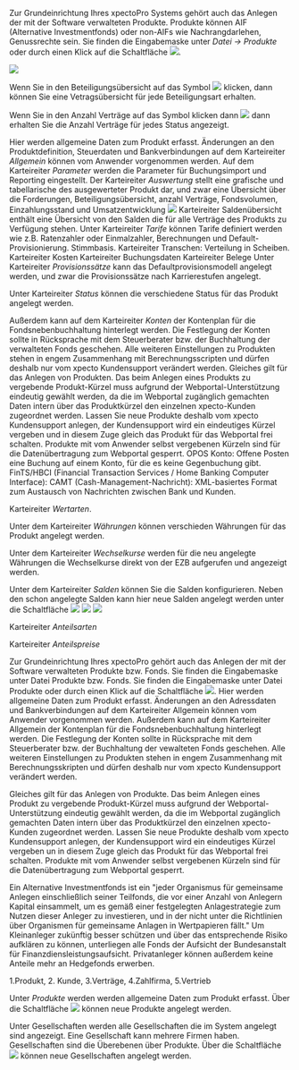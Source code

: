 Zur Grundeinrichtung Ihres xpectoPro Systems gehört auch das Anlegen der mit der Software verwalteten Produkte. 
Produkte können  AIF (Alternative Investmentfonds) oder non-AIFs wie Nachrangdarlehen, Genussrechte sein. 
Sie finden die Eingabemaske unter *Datei → Produkte* oder durch einen Klick auf die Schaltfläche ![](http://xpecto.github.io/docs/img/img_1425984359021.png).

![](http://xpecto.github.io/docs/img/img_1425985199858.png)

Wenn Sie in den Beteiligungsübersicht auf das Symbol
![](http://xpecto.github.io/docs/img/img_1432642464823.png) klicken, dann können Sie eine Vetragsübersicht für jede Beteiligungsart erhalten.

Wenn Sie in den Anzahl Verträge auf das Symbol klicken dann ![](http://xpecto.github.io/docs/img/img_1432642464823.png) dann erhalten Sie die Anzahl Verträge für jedes Status angezeigt.

Hier werden allgemeine Daten zum Produkt erfasst. 
Änderungen an den Produktdefinition, Steuerdaten und Bankverbindungen auf dem Karteireiter *Allgemein* können vom Anwender vorgenommen werden. 
Auf dem Karteireiter *Parameter* werden die Parameter für Buchungsimport und Reporting eingestellt.
Der Karteireiter *Auswertung* stellt eine grafische und tabellarische des ausgewerteter Produkt dar, und zwar eine Übersicht über die Forderungen, Beteiligungsübersicht, anzahl Verträge, Fondsvolumen, Einzahlungsstand und Umsatzentwicklung
![](http://xpecto.github.io/docs/img/img_1432642241442.png)
Karteireiter Saldenübersicht enthält eine Übersicht von den Salden die für alle Verträge des Produkts zu Verfügung stehen. 
Unter Karteireiter *Tarife* können Tarife definiert werden wie z.B. Ratenzahler oder Einmalzahler, Berechnungen und Default-Provisionierung. Stimmbasis.
Karteireiter Transchen: Verteilung in Scheiben.
Karteireiter Kosten
Karteireiter Buchungsdaten
Karteireiter Belege
Unter Karteireiter *Provisionssätze* kann das Defaultprovisionsmodell angelegt werden, und zwar die Provisionssätze nach Karrierestufen  angelegt.

Unter Karteireiter *Status* können die verschiedene Status für das Produkt angelegt werden.

Außerdem kann auf dem Karteireiter *Konten* der Kontenplan für die Fondsnebenbuchhaltung hinterlegt werden. Die Festlegung der Konten sollte in Rücksprache mit dem Steuerberater bzw. der Buchhaltung der verwalteten Fonds geschehen. Alle weiteren Einstellungen zu Produkten stehen in engem Zusammenhang mit Berechnungsscripten und dürfen deshalb nur vom xpecto Kundensupport verändert werden. Gleiches gilt für das Anlegen von Produkten. Das beim Anlegen eines Produkts zu vergebende Produkt-Kürzel muss aufgrund der Webportal-Unterstützung eindeutig gewählt werden, da die im Webportal zugänglich gemachten Daten intern über das Produktkürzel den einzelnen xpecto-Kunden zugeordnet werden. Lassen Sie neue Produkte deshalb vom xpecto Kundensupport anlegen, der Kundensupport wird ein eindeutiges Kürzel vergeben und in diesem Zuge gleich das Produkt für das Webportal frei schalten. Produkte mit vom Anwender selbst vergebenen Kürzeln sind für die Datenübertragung zum Webportal gesperrt. 
OPOS Konto: Offene Posten eine Buchung auf einem Konto, für die es keine Gegenbuchung gibt.
FinTS/HBCI (Financial Transaction Services / Home Banking Computer Interface): 
CAMT (Cash-Management-Nachricht): XML-basiertes Format zum Austausch von Nachrichten zwischen Bank und Kunden.

Karteireiter *Wertarten*.

Unter dem Karteireiter *Währungen* können verschieden Währungen für das Produkt angelegt werden.


Unter dem Karteireiter *Wechselkurse* werden für die neu angelegte Währungen die Wechselkurse direkt von der EZB aufgerufen und angezeigt werden.

Unter dem Karteireiter *Salden* können Sie die Salden konfigurieren. Neben den schon angelegte Salden kann hier neue Salden angelegt werden unter die Schaltfläche ![](http://xpecto.github.io/docs/img/img_1426517966548.png) ![](http://xpecto.github.io/docs/img/img_1426518057250.png) 
![](http://xpecto.github.io/docs/img/img_1426518083903.png)

Karteireiter *Anteilsarten*

Karteireiter *Anteilspreise*



Zur Grundeinrichtung Ihres xpectoPro gehört auch das Anlegen der mit der Software verwalteten Produkte bzw. Fonds. Sie finden die Eingabemaske unter Datei Produkte bzw. Fonds. Sie finden die Eingabemaske unter Datei Produkte oder durch einen Klick auf die Schaltfläche ![](http://xpecto.github.io/docs/img/img_1424874256918.png).
Hier werden allgemeine Daten zum Produkt erfasst. Änderungen an den Adressdaten und Bankverbindungen auf dem Karteireiter Allgemein können vom Anwender vorgenommen werden.
Außerdem kann auf dem Karteireiter Allgemein der Kontenplan für die Fondsnebenbuchhaltung hinterlegt werden. Die Festlegung der Konten sollte in Rücksprache mit dem Steuerberater bzw. der Buchhaltung der vewalteten Fonds geschehen. Alle weiteren Einstellungen zu Produkten stehen in engem Zusammenhang mit Berechnungsskripten und dürfen deshalb nur vom xpecto Kundensupport verändert werden. 

Gleiches gilt für das Anlegen von Produkte. Das beim Anlegen eines Produkt zu vergebende Produkt-Kürzel muss aufgrund der Webportal-Unterstützung eindeutig gewählt werden, da die im Webportal zugänglich gemachten Daten intern über das Produktkürzel den einzelnen xpecto-Kunden zugeordnet werden. Lassen Sie neue Produkte deshalb vom xpecto Kundensupport anlegen, der Kundensupport wird ein eindeutiges Kürzel vergeben un in diesem Zuge gleich das Produkt für das Webportal frei schalten. Produkte mit vom Anwender selbst vergebenen Kürzeln sind für die Datenübertragung zum Webportal gesperrt.

Ein Alternative Investmentfonds ist ein "jeder Organismus für gemeinsame Anlegen einschließlich seiner Teilfonds, die vor einer Anzahl von Anlegern Kapital einsammelt, um es gemäß einer festgelegten Anlagestrategie zum Nutzen dieser Anleger zu investieren, und in der nicht unter die Richtlinien über Organismen für gemeinsame Anlagen in Wertpapieren fällt."
Um Kleinanleger zukünftig besser schützen  und über das entsprechende Risiko aufklären zu können, unterliegen alle Fonds der Aufsicht der Bundesanstalt für Finanzdiensleistungsaufsicht. Privatanleger können außerdem keine Anteile mehr an Hedgefonds erwerben.

1.Produkt, 2. Kunde, 3.Verträge, 4.Zahlfirma, 5.Vertrieb


Unter *Produkte* werden werden allgemeine Daten zum Produkt erfasst. Über die Schaltfläche 
![](http://xpecto.github.io/docs/img/img_1425977343784.png) können neue Produkte angelegt werden.

Unter Gesellschaften werden alle Gesellschaften die im System angelegt sind angezeigt. Eine Gesellschaft kann mehrere Firmen haben. Gesellschaften sind die Überebenen über Produkte. 
Über die Schaltfläche ![](http://xpecto.github.io/docs/img/img_1425976921113.png) können neue Gesellschaften angelegt werden.